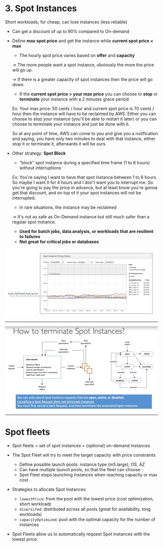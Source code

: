 # 3. Spot Instances

Short workloads, for cheap, can lose instances (less reliable)

- Can get a discount of up to 90% compared to On-demand
- Define **max spot price** and get the instance while **current spot price < max**
    - The hourly spot price varies based on **offer** and **capacity**

    → The more people want a spot instance, obviously the more the price will go up.

    → If there is a greater capacity of spot instances then the price will go down.

    - If the **current spot price > your max price** you can choose to **stop** or **terminate** your instance with a 2 minutes grace period.

    Ex: Your max price: 50 cents / hour and current spot price is 70 cents / hour then the instance will have to be reclaimed by AWS. Either you can choose to stop your instance (you'll be able to  restart it later) or you can choose to terminate your instance and just be done with it. 

    So at any point of time, AWS can come to you and give you a notification and saying, you have only two minutes to deal with that instance, either stop it or terminate it, afterwards it will be ours.

- Other strategy: **Spot Block**
    - “block” spot instance during a specified time frame (1 to 6 hours) without interruptions

    Ex: You're saying I want to have that spot instance between 1 to 6 hours. So maybe I want it for 4 hours and I don't want you to interrupt me. So you're going to pay the price in advance, but at least know you're gonna get that discount, and on top of it your spot instances will not be interrupted.

    - In rare situations, the instance may be reclaimed

    → It's not as safe as On-Demand instance but still much safer than a regular spot instance.

    - **Used for batch jobs, data analysis, or workloads that are resilient to failures**
    - **Not great for critical jobs or databases**

![3%20Spot%20Instances/Untitled.png](3%20Spot%20Instances/Untitled.png)

---

![3%20Spot%20Instances/Untitled%201.png](3%20Spot%20Instances/Untitled%201.png)

---

# Spot fleets

- Spot fleets = set of spot instances + (optional) on-demand instances
- The Spot Fleet will try to meet the target capacity with price constraints
    - Define possible launch pools: instance type (m5.large), OS, AZ
    - Can have multiple launch pools, so that the fleet can choose
    - Spot Fleet stops launching instances when reaching capacity or max cost

- Strategies to allocate Spot Instances:
    - `lowestPrice`: from the pool with the lowest price (cost optimization, short workload)
    - `diversifed`: distributed across all pools (great for availability, long workloads)
    - `capacityOptimized`: pool with the optimal capacity for the number of instances

- Spot Fleets allow us to automatically request Spot Instances with the lowest price.